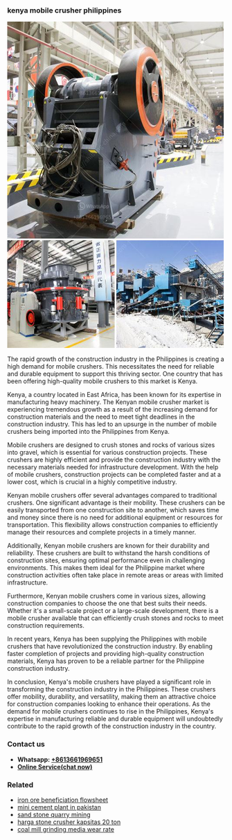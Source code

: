 <h3>kenya mobile crusher philippines</h3><img src='1708586995.jpg' alt=''><p>The rapid growth of the construction industry in the Philippines is creating a high demand for mobile crushers. This necessitates the need for reliable and durable equipment to support this thriving sector. One country that has been offering high-quality mobile crushers to this market is Kenya.</p><p>Kenya, a country located in East Africa, has been known for its expertise in manufacturing heavy machinery. The Kenyan mobile crusher market is experiencing tremendous growth as a result of the increasing demand for construction materials and the need to meet tight deadlines in the construction industry. This has led to an upsurge in the number of mobile crushers being imported into the Philippines from Kenya.</p><p>Mobile crushers are designed to crush stones and rocks of various sizes into gravel, which is essential for various construction projects. These crushers are highly efficient and provide the construction industry with the necessary materials needed for infrastructure development. With the help of mobile crushers, construction projects can be completed faster and at a lower cost, which is crucial in a highly competitive industry.</p><p>Kenyan mobile crushers offer several advantages compared to traditional crushers. One significant advantage is their mobility. These crushers can be easily transported from one construction site to another, which saves time and money since there is no need for additional equipment or resources for transportation. This flexibility allows construction companies to efficiently manage their resources and complete projects in a timely manner.</p><p>Additionally, Kenyan mobile crushers are known for their durability and reliability. These crushers are built to withstand the harsh conditions of construction sites, ensuring optimal performance even in challenging environments. This makes them ideal for the Philippine market where construction activities often take place in remote areas or areas with limited infrastructure.</p><p>Furthermore, Kenyan mobile crushers come in various sizes, allowing construction companies to choose the one that best suits their needs. Whether it's a small-scale project or a large-scale development, there is a mobile crusher available that can efficiently crush stones and rocks to meet construction requirements.</p><p>In recent years, Kenya has been supplying the Philippines with mobile crushers that have revolutionized the construction industry. By enabling faster completion of projects and providing high-quality construction materials, Kenya has proven to be a reliable partner for the Philippine construction industry.</p><p>In conclusion, Kenya's mobile crushers have played a significant role in transforming the construction industry in the Philippines. These crushers offer mobility, durability, and versatility, making them an attractive choice for construction companies looking to enhance their operations. As the demand for mobile crushers continues to rise in the Philippines, Kenya's expertise in manufacturing reliable and durable equipment will undoubtedly contribute to the rapid growth of the construction industry in the country.</p><h3>Contact us</h3><ul><li><strong>Whatsapp:&nbsp;<a href="https://wa.me/8613661969651">+8613661969651</a></strong></li><li><a href="https://swt.shibang-china.com/?git&amp;zhl&amp;kenya mobile crusher philippines"><strong>Online Service(chat now)</strong></a></li></ul><h3>Related</h3><ul><li><a href='iron ore beneficiation flowsheet.md'>iron ore beneficiation flowsheet</a></li><li><a href='mini cement plant in pakistan.md'>mini cement plant in pakistan</a></li><li><a href='sand stone quarry mining.md'>sand stone quarry mining</a></li><li><a href='harga stone crusher kapsitas 20 ton.md'>harga stone crusher kapsitas 20 ton</a></li><li><a href='coal mill grinding media wear rate.md'>coal mill grinding media wear rate</a></li></ul>
